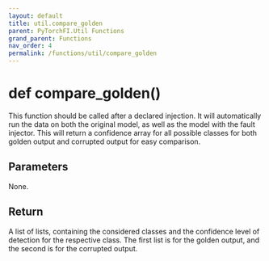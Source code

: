 ```yaml
---
layout: default
title: util.compare_golden
parent: PyTorchFI.Util Functions
grand_parent: Functions
nav_order: 4
permalink: /functions/util/compare_golden
---
```


# def compare_golden()

This function should be called after a declared injection. It will automatically run the data on both the original model, as well as the model with the fault injector. This will return a confidence array for all possible classes for both golden output and corrupted output for easy comparison.

## Parameters

None.

## Return

A list of lists, containing the considered classes and the confidence level of detection for the respective class. The first list is for the golden output, and the second is for the corrupted output.
